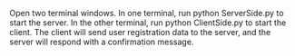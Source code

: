 Open two terminal windows.
In one terminal, run python ServerSide.py to start the server.
In the other terminal, run python ClientSide.py to start the client.
The client will send user registration data to the server, and the server will respond with a confirmation message.